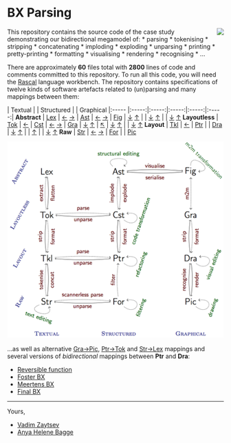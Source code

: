 BX Parsing
==========

<img align="right" src="http://grammarware.github.io/logos/bx.200.png"/>
This repository contains the source code of the case study demonstrating our bidirectional megamodel of:
* parsing
* tokenising
* stripping
* concatenating
* imploding
* exploding
* unparsing
* printing
* pretty-printing
* formatting
* visualising
* rendering
* recognising
* ...

There are approximately **60** files total with **2800** lines of code and comments committed to this repository. To run all this code, you will need the [Rascal](http://www.rascal-mpl.org/start/) language workbench. The repository contains specifications of twelve kinds of software artefacts related to (un)parsing and many mappings between them:

 | Textual | | Structured | | Graphical
|:----- |:-----:|:-----:|:-----:|:-----:|:-----:|
**Abstract** | [Lex](https://github.com/grammarware/bx-parsing/blob/master/doc/Lex.md) | [←](https://github.com/grammarware/bx-parsing/blob/master/doc/Ast2Lex.md) [→](https://github.com/grammarware/bx-parsing/blob/master/doc/Lex2Ast.md) | [Ast](https://github.com/grammarware/bx-parsing/blob/master/doc/Ast.md) | [←](https://github.com/grammarware/bx-parsing/blob/master/doc/Fig2Ast.md) [→](https://github.com/grammarware/bx-parsing/blob/master/doc/Ast2Fig.md) | [Fig](https://github.com/grammarware/bx-parsing/blob/master/doc/Fig.md)
 | [↓](https://github.com/grammarware/bx-parsing/blob/master/doc/Lex2Tok.md) [↑](https://github.com/grammarware/bx-parsing/blob/master/doc/Tok2Lex.md) | | [↓](https://github.com/grammarware/bx-parsing/blob/master/doc/Ast2Cst.md) [↑](https://github.com/grammarware/bx-parsing/blob/master/doc/Cst2Ast.md) | | [↓](https://github.com/grammarware/bx-parsing/blob/master/doc/Fig2Gra.md) [↑](https://github.com/grammarware/bx-parsing/blob/master/doc/Gra2Fig.md)
**Layoutless** | [Tok](https://github.com/grammarware/bx-parsing/blob/master/doc/Tok.md) | [←](https://github.com/grammarware/bx-parsing/blob/master/doc/Cst2Tok.md) | [Cst](https://github.com/grammarware/bx-parsing/blob/master/doc/Cst.md) | [←](https://github.com/grammarware/bx-parsing/blob/master/doc/Gra2Cst.md) [→](https://github.com/grammarware/bx-parsing/blob/master/doc/Cst2Gra.md) | [Gra](https://github.com/grammarware/bx-parsing/blob/master/doc/Gra.md)
 | [↓](https://github.com/grammarware/bx-parsing/blob/master/doc/Tok2Tkl.md) [↑](https://github.com/grammarware/bx-parsing/blob/master/doc/Tkl2Tok.md) | [↖](https://github.com/grammarware/bx-parsing/blob/master/doc/Ptr2Tok.md) | [↓](https://github.com/grammarware/bx-parsing/blob/master/doc/Cst2Ptr.md) [↑](https://github.com/grammarware/bx-parsing/blob/master/doc/Ptr2Cst.md) | | [↓](https://github.com/grammarware/bx-parsing/blob/master/doc/Gra2Dra.md) [↑](https://github.com/grammarware/bx-parsing/blob/master/doc/Dra2Gra.md)
**Layout** | [Tkl](https://github.com/grammarware/bx-parsing/blob/master/doc/Tkl.md) | [←](https://github.com/grammarware/bx-parsing/blob/master/doc/Ptr2Tkl.md) | [Ptr](https://github.com/grammarware/bx-parsing/blob/master/doc/Ptr.md) | | [Dra](https://github.com/grammarware/bx-parsing/blob/master/doc/Dra.md)
 | [↓](https://github.com/grammarware/bx-parsing/blob/master/doc/Tkl2Str.md) [↑](https://github.com/grammarware/bx-parsing/blob/master/doc/Str2Tkl.md) | | [↑](https://github.com/grammarware/bx-parsing/blob/master/doc/For2Ptr.md)  | | [↓](https://github.com/grammarware/bx-parsing/blob/master/doc/Dra2Pic.md) [↑](https://github.com/grammarware/bx-parsing/blob/master/doc/Pic2Dra.md)
**Raw** | [Str](https://github.com/grammarware/bx-parsing/blob/master/doc/Str.md) | [←](https://github.com/grammarware/bx-parsing/blob/master/doc/For2Str.md) [→](https://github.com/grammarware/bx-parsing/blob/master/doc/Str2For.md) | [For](https://github.com/grammarware/bx-parsing/blob/master/doc/For.md) | | [Pic](https://github.com/grammarware/bx-parsing/blob/master/doc/Pic.md)

![Megamodel](https://github.com/grammarware/bx-parsing/raw/master/megamodel.png)

...as well as alternative [Gra→Pic](https://github.com/grammarware/bx-parsing/blob/master/doc/Gra2Pic.md), [Ptr→Tok](https://github.com/grammarware/bx-parsing/blob/master/doc/Ptr2Tok.md) and [Str→Lex](https://github.com/grammarware/bx-parsing/blob/master/doc/Str2Lex.md) mappings and several versions of *bidirectional* mappings between **Ptr** and **Dra**:
* [Reversible function](https://github.com/grammarware/bx-parsing/blob/master/src/bridges/ptrdra/Reversible.rsc)
* [Foster BX](https://github.com/grammarware/bx-parsing/blob/master/src/bridges/ptrdra/Foster.rsc)
* [Meertens BX](https://github.com/grammarware/bx-parsing/blob/master/src/bridges/ptrdra/Meertens.rsc)
* [Final BX](https://github.com/grammarware/bx-parsing/blob/master/src/bridges/ptrdra/Final.rsc)

---
Yours,
* [Vadim Zaytsev](http://grammarware.net)
* [Anya Helene Bagge](http://www.ii.uib.no/~anya/)
